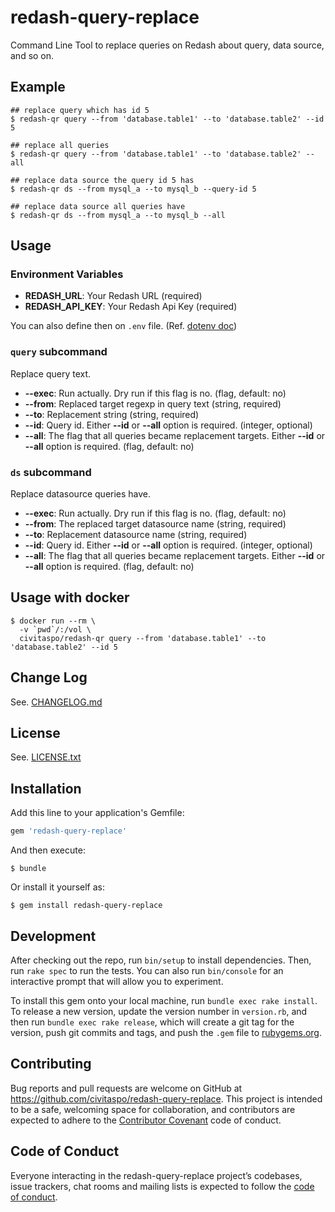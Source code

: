 # redash-query-replace

Command Line Tool to replace queries on Redash about query, data source, and so on.

## Example

```shell
## replace query which has id 5
$ redash-qr query --from 'database.table1' --to 'database.table2' --id 5

## replace all queries
$ redash-qr query --from 'database.table1' --to 'database.table2' --all

## replace data source the query id 5 has
$ redash-qr ds --from mysql_a --to mysql_b --query-id 5

## replace data source all queries have
$ redash-qr ds --from mysql_a --to mysql_b --all

```

## Usage

### Environment Variables

- **REDASH_URL**: Your Redash URL (required)
- **REDASH_API_KEY**: Your Redash Api Key (required)

You can also define then on `.env` file. (Ref. [dotenv doc](https://github.com/bkeepers/dotenv))

### `query` subcommand

Replace query text.

- **--exec**: Run actually. Dry run if this flag is no. (flag, default: no)
- **--from**: Replaced target regexp in query text (string, required)
- **--to**: Replacement string (string, required)
- **--id**: Query id. Either **--id** or **--all** option is required. (integer, optional)
- **--all**: The flag that all queries became replacement targets. Either **--id** or **--all** option is required. (flag, default: no)

### `ds` subcommand

Replace datasource queries have.

- **--exec**: Run actually. Dry run if this flag is no. (flag, default: no)
- **--from**: The replaced target datasource name (string, required)
- **--to**: Replacement datasource name (string, required)
- **--id**: Query id. Either **--id** or **--all** option is required. (integer, optional)
- **--all**: The flag that all queries became replacement targets. Either **--id** or **--all** option is required. (flag, default: no)


## Usage with docker

```
$ docker run --rm \
  -v `pwd`/:/vol \
  civitaspo/redash-qr query --from 'database.table1' --to 'database.table2' --id 5
```

## Change Log

See. [CHANGELOG.md](./CHANGELOG.md)

## License

See. [LICENSE.txt](./LICENSE.txt)

## Installation

Add this line to your application's Gemfile:

```ruby
gem 'redash-query-replace'
```

And then execute:

    $ bundle

Or install it yourself as:

    $ gem install redash-query-replace

## Development

After checking out the repo, run `bin/setup` to install dependencies. Then, run `rake spec` to run the tests. You can also run `bin/console` for an interactive prompt that will allow you to experiment.

To install this gem onto your local machine, run `bundle exec rake install`. To release a new version, update the version number in `version.rb`, and then run `bundle exec rake release`, which will create a git tag for the version, push git commits and tags, and push the `.gem` file to [rubygems.org](https://rubygems.org).

## Contributing

Bug reports and pull requests are welcome on GitHub at https://github.com/civitaspo/redash-query-replace. This project is intended to be a safe, welcoming space for collaboration, and contributors are expected to adhere to the [Contributor Covenant](http://contributor-covenant.org) code of conduct.

## Code of Conduct

Everyone interacting in the redash-query-replace project’s codebases, issue trackers, chat rooms and mailing lists is expected to follow the [code of conduct](https://github.com/civitaspo/redash-query-replace/blob/master/CODE_OF_CONDUCT.md).
